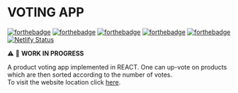 # VOTING APP

[![forthebadge](https://forthebadge.com/images/badges/made-with-javascript.svg)](https://forthebadge.com) [![forthebadge](https://forthebadge.com/images/badges/uses-html.svg)](https://forthebadge.com) [![forthebadge](https://forthebadge.com/images/badges/uses-css.svg)](https://forthebadge.com) [![forthebadge](https://forthebadge.com/images/badges/uses-js.svg)](https://forthebadge.com) [![forthebadge](https://forthebadge.com/images/badges/uses-git.svg)](https://forthebadge.com)  
[![Netlify Status](https://api.netlify.com/api/v1/badges/459a3fca-100b-4840-82c3-ecb0f6d5a0e0/deploy-status)](https://app.netlify.com/sites/product-voting-app/deploys)

:warning: :construction: **WORK IN PROGRESS**  

A product voting app implemented in REACT. One can up-vote on products which are then sorted according to the number of votes.   
To visit the website location click [here](https://product-voting-app.netlify.com/?_ga=2.113297863.1947100418.1554899542-1805851601.1554899542).

